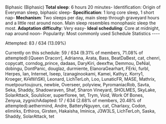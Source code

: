Biphasic (Biphasic)
**Total sleep**: 6 hours 20 minutes- Identification: Origin of Everyman sleep, biphasic sleep- 
**Specification**: 1 long core sleep, 1 short nap- 
**Mechanism**: Two sleeps per day, main sleep through graveyard hours and a little rest around noon. Main sleep resembles monophasic sleep the most.
**Adaptation difficulty**: Very easy- 
**Ideal scheduling**: Core at midnight, nap around noon- Popularity: Most commonly used
Schedule Statistics ----

Attempted: 83 / 634 (13.09%) 

Currently on this schedule: 59 / 634 (9.31% of members, 71.08% of attempted):[Queen Dracorr], Adrianna, Arata, Bass, BeatDaBest, cat, chenri, copycatt, corndog\_prince, dadaas, DaryKiri, deexftw, Demmou, DeNial, dobingu, DontPanic, douglaz, durmiente, ElanoraGearhart, FErki, furbl, Herpes, Ian, Internet, Iseep, Izanaginookami, Kamei, Kathyz, Korry1, Kroeger, KᗩᗰIᑎSKI, Leonard, LichTerLoh, Loo, LunaticFR, MASE, Mathrix, muetpourtoujours, newbie, Overseer, polyview, PyromaniacRob, Savta, Seka, Shaddy, Shadowraven, Shaf, Sharon Vineyard, SHOLMES, SkyLake, SolarAttack, Soulslicer, superfloree, tet, Trym, Void, Work Of Bones, Zenyua, zygnichAdapted: 17 / 634 (2.68% of members, 20.48% of attempted):aethermind, Andre, BatteryNguyen, cat, Charlaxy, Codon, elimirks, Erthiros, Girsten, Hakaisha, Iminica, J3W3LS, LichTerLoh, Saska, Shaddy, SolarAttack, tet